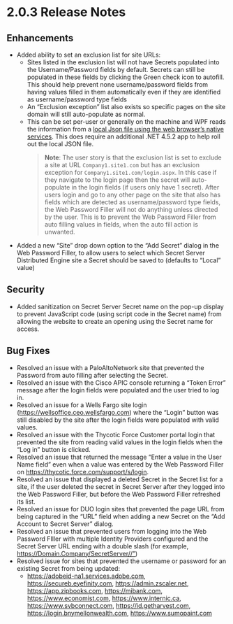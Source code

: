 [title]: # (2.0.3 Release Notes)
[tags]: # (web password filler)
[priority]: # (39992)
# 2.0.3 Release Notes

## Enhancements

* Added ability to set an exclusion list for site URLs:
  * Sites listed in the exclusion list will not have Secrets populated into the Username/Password fields by default. Secrets can still be populated in these fields by clicking the Green check icon to autofill. This should help prevent none username/password fields from having values filled in them automatically even if they are identified as username/password type fields
  * An “Exclusion exception” list also exists so specific pages on the site domain will still auto-populate as normal.
  * This can be set per-user or generally on the machine and WPF reads the information from a [local Json file using the web browser’s native services](../getting-started/native.md). This does require an additional .NET 4.5.2 app to help roll out the local JSON file.
    >**Note**: The user story is that the exclusion list is set to exclude a site at URL `Company1.site1.com` but has an exclusion exception for `Company1.site1.com/login.aspx`. In this case if they navigate to the login page then the secret will auto-populate in the login fields (if users only have 1 secret). After users login and go to any other page on the site that also has fields which are detected as username/password type fields, the Web Password Filler will not do anything unless directed by the user. This is to prevent the Web Password Filler from auto filling values in fields, when the auto fill action is unwanted.
* Added a new “Site” drop down option to the “Add Secret” dialog in the Web Password Filler, to allow users to select which Secret Server Distributed Engine site a Secret should be saved to (defaults to “Local” value)

## Security

* Added sanitization on Secret Server Secret name on the pop-up display to prevent JavaScript code (using script code in the Secret name) from allowing the website to create an opening using the Secret name for access.

## Bug Fixes

* Resolved an issue with a PaloAltoNetwork site that prevented the Password from auto filling after selecting the Secret.
* Resolved an issue with the Cisco APIC console returning a “Token Error” message after the login fields were populated and the user tried to log in.
* Resolved an issue for a Wells Fargo site login (https://wellsoffice.ceo.wellsfargo.com) where the “Login” button was still disabled by the site after the login fields were populated with valid values.
* Resolved an issue with the Thycotic Force Customer portal login that prevented the site from reading valid values in the login fields when the “Log in” button is clicked.
* Resolved an issue that returned the message “Enter a value in the User Name field” even when a value was entered by the Web Password Filler on https://thycotic.force.com/support/s/login.
* Resolved an issue that displayed a deleted Secret in the Secret list for a site, if the user deleted the secret in Secret Server after they logged into the Web Password Filler, but before the Web Password Filler refreshed its list.
* Resolved an issue for DUO login sites that prevented the page URL from being captured in the “URL” field when adding a new Secret on the “Add Account to Secret Server” dialog.
* Resolved an issue that prevented users from logging into the Web Password FIller with multiple Identity Providers configured and the Secret Server URL ending with a double slash (for example, https://Domain.Company/SecretServer//”)
* Resolved issue for sites that prevented the username or password for an existing Secret from being updated:
  * https://adobeid-na1.services.adobe.com, https://secureb.eyefinity.com, https://admin.zscaler.net, https://app.zipbooks.com, https://mibank.com, https://www.economist.com, https://www.internic.ca, https://www.svbconnect.com, https://id.getharvest.com, https://login.bnymellonwealth.com, https://www.sumopaint.com

